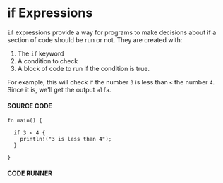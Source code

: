 # if Expressions

`if` expressions provide a way for programs to make
decisions about if a section of code should be
run or not. They are created with:

1. The `if` keyword
2. A condition to check
3. A block of code to run if the condition is true.

For example, this will check if the number `3` is
less than `<` the number `4`. Since it is, we'll get the output
`alfa`.

#### SOURCE CODE

```rust, noplayground, EXAMPLE1
fn main() {

  if 3 < 4 {
    println!("3 is less than 4");
  }

}
```

#### CODE RUNNER

```rust, editable, CODE1

```
